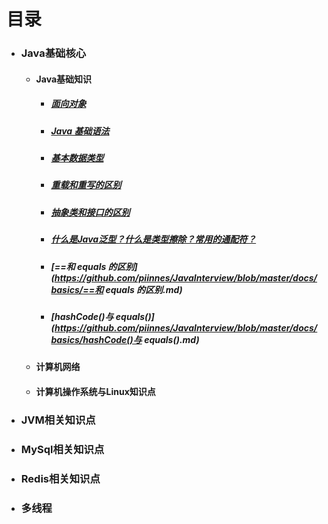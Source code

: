 # 目录

- ###  Java基础核心

  - #### Java基础知识

    - ##### [面向对象](https://github.com/piinnes/JavaInterview/blob/master/docs/basics/面向对象.md)

    - ##### [Java 基础语法](https://github.com/piinnes/JavaInterview/blob/master/docs/basics/Java基础语法.md)

    - ##### [基本数据类型](https://github.com/piinnes/JavaInterview/blob/master/docs/basics/基本数据类型.md)

    - ##### [重载和重写的区别](https://github.com/piinnes/JavaInterview/blob/master/docs/basics/重载和重写的区别.md)

    - ##### [抽象类和接口的区别](https://github.com/piinnes/JavaInterview/blob/master/docs/basics/抽象类和接口的区别.md)

    - ##### [什么是Java泛型？什么是类型擦除？常用的通配符？](https://github.com/piinnes/JavaInterview/blob/master/docs/basics/什么是Java泛型？什么是类型擦除？常用的通配符？.md)

    - ##### [==和 equals 的区别](https://github.com/piinnes/JavaInterview/blob/master/docs/basics/==和 equals 的区别.md)

    - ##### [hashCode()与 equals()](https://github.com/piinnes/JavaInterview/blob/master/docs/basics/hashCode()与 equals().md)

  - #### 计算机网络

  - #### 计算机操作系统与Linux知识点

- ### JVM相关知识点

- ### MySql相关知识点

- ### Redis相关知识点

- ### 多线程

